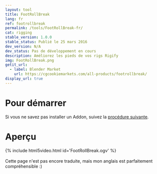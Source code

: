 ```yaml
---
layout: tool
title: FootRollBreak
lang: fr
ref: footrollbreak
permalink: /tools/FootRollBreak-fr/
cat: rigging
stable_version: 1.0.0
stable_status: Publié le 25 mars 2016
dev_version: N/A
dev_status: Pas de développement en cours
description: Améliorez les pieds de vos rigs Rigify
img: FootRollBreak.png
getit_url:
  - label: Blender Market
    url: https://cgcookiemarkets.com/all-products/footrollbreak/
display_url: true
---
```


# Pour démarrer
Si vous ne savez pas installer un Addon, suivez la [procédure suivante][1].  

# Aperçu

{% include html5video.html id='FootRollBreak.ogv' %}  
<br/>
Cette page n'est pas encore traduite, mais mon anglais est parfaitement compréhensible :)

[1]: {{site.base_url}}/AddonInstallation-fr/
